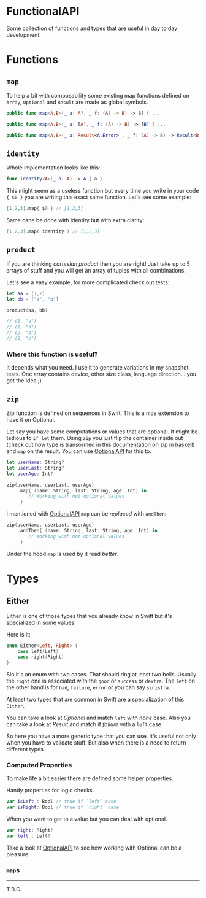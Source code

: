 # FunctionalAPI

Some collection of functions and types that are useful in day to day development.

# Functions 

## `map`

To help a bit with composability some existing map functions defined on `Array`, `Optional` and `Result` are made as global symbols.

```swift
public func map<A,B>(_ a: A?, _ f: (A) -> B) -> B? { ... 

public func map<A,B>(_ a: [A], _ f: (A) -> B) -> [B] { ... 

public func map<A,B>(_ a: Result<A,Error> , _ f: (A) -> B) -> Result<B, Error> { ...
```
 
## `identity`
Whole implementation looks like this:

```swift
func identity<A>(_ a: A) -> A { a }
```

This might seem as a useless function but every time you write in your code `{ $0 }` you are writing this exact same function. Let's see some example:

```swift
[1,2,3].map{ $0 } // [1,2,3]
```

Same cane be done with identity but with extra clarity:

```swift
[1,2,3].map( identity ) // [1,2,3]
```
## `product`

If you are thinking _cartesian product_ then you are right! Just take up to 5 arrays of stuff and you will get an array of tuples with all combinations.

Let's see a easy example, for more complicated check out tests:

```swift
let aa = [1,2]
let bb = ["a", "b"]

product(aa, bb)

// (1, "a")
// (1, "b")
// (2, "a")
// (2, "b")
```

### Where this function is useful?

It depends what you need. I use it to generate variations in my snapshot tests. One array contains device, other size class, language direction... you get the idea ;)

## `zip`

Zip function is defined on sequences in Swift. This is a nice extension to have it on Optional. 

Let say you have some computations or values that are optional. It might be tedious to `if let` them. Using `zip` you just flip the container inside out (check out how type is transormed in this [documentation on zip in haskell](https://hoogle.haskell.org/?hoogle=zip)) and `map` on the result. You can use [OptionalAPI](https://github.com/sloik/OptionalAPI) for this to.

```swift
let userName: String? 
let userLast: String?
let userAge: Int? 

zip(userName, userLast, userAge)
    .map{ (name: String, last: String, age: Int) in 
        // Working with not optional values
     }
```

I mentioned with [OptionalAPI](https://github.com/sloik/OptionalAPI) `map` can be _replaced_ with `andThen`:

```swift
zip(userName, userLast, userAge)
    .andThen{ (name: String, last: String, age: Int) in 
        // Working with not optional values
     }
```

Under the hood `map` is used by it read _better_.

# Types

## Either

Either is one of those types that you already know in Swift but it's specialized in some values. 

Here is it:

```swift
enum Either<Left, Right> {
    case left(Left)
    case right(Right)
}
```

Slo it's an enum with two cases. That should ring at least two bells. Usually the `right` one is associated with the `good` or `success` or `dextra`. The `left` on the other hand is for `bad`, `failure`, `error` or you can say `sinistra`.

At least two types that are common in Swift are a specialization of this `Either`. 

You can take a look at _Optional_ and match `left` with _none_ case. Also you can take a look at _Result_ and match if _failure_ with a `left` case.

So here you have a more generic type that you can use. It's useful not only when you have to validate stuff. But also when there is a need to return different types.

### Computed Properties

To make life a bit easier there are defined some helper properties. 

Handy properties for logic checks. 

```swift
var isLeft : Bool // true if `left` case
var isRight: Bool // true if `right` case
```

When you want to get to a value but you can deal with optional.

```swift
var right: Right?
var left : Left?
```

Take a look at [OptionalAPI](https://github.com/sloik/OptionalAPI) to see how working with Optional can be a pleasure.

### `map`s

---

T.B.C.
